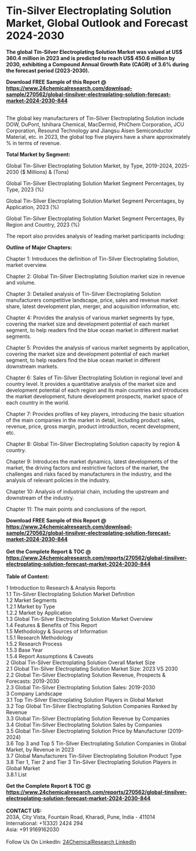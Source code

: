 <h1>Tin-Silver Electroplating Solution Market, Global Outlook and Forecast 2024-2030</h1><p><strong>The global Tin-Silver Electroplating Solution Market was valued at US$ 360.4 million in 2023 and is predicted to reach US$ 450.6 million by 2030, exhibiting a Compound Annual Growth Rate (CAGR) of 3.6% during the forecast period (2023-2030).</strong></p><p>
</p><p></p><div><b>Download FREE Sample of this Report @ 
            <a href="https://www.24chemicalresearch.com/download-sample/270562/global-tinsilver-electroplating-solution-forecast-market-2024-2030-844">
            https://www.24chemicalresearch.com/download-sample/270562/global-tinsilver-electroplating-solution-forecast-market-2024-2030-844</a></b></div><br><p>
</p><p></p><p>
</p><p>The global key manufacturers of Tin-Silver Electroplating Solution include DOW, DuPont, Ishihara Chemical, MacDermid, PhiChem Corporation, JCU Corporation, Resound Technology and Jiangsu Aisen Semiconductor Material, etc. in 2023, the global top five players have a share approximately % in terms of revenue.</p><p>
</p><p>
<strong>Total Market by Segment:</strong></p><p>
Global Tin-Silver Electroplating Solution Market, by Type, 2019-2024, 2025-2030 ($ Millions) &amp; (Tons)</p><p>
Global Tin-Silver Electroplating Solution Market Segment Percentages, by Type, 2023 (%)</p><p>
</p><p>
Global Tin-Silver Electroplating Solution Market Segment Percentages, by Application, 2023 (%)</p><p>
</p><p>
Global Tin-Silver Electroplating Solution Market Segment Percentages, By Region and Country, 2023 (%)</p><p>
</p><p>
The report also provides analysis of leading market participants including:</p><p>
</p><p>
</p><p>
</p><p><strong>Outline of Major Chapters:</strong></p><p>
</p><p>Chapter 1: Introduces the definition of Tin-Silver Electroplating Solution, market overview.</p><p>
Chapter 2: Global Tin-Silver Electroplating Solution market size in revenue and volume.</p><p>
Chapter 3: Detailed analysis of Tin-Silver Electroplating Solution manufacturers competitive landscape, price, sales and revenue market share, latest development plan, merger, and acquisition information, etc.</p><p>
Chapter 4: Provides the analysis of various market segments by type, covering the market size and development potential of each market segment, to help readers find the blue ocean market in different market segments.</p><p>
Chapter 5: Provides the analysis of various market segments by application, covering the market size and development potential of each market segment, to help readers find the blue ocean market in different downstream markets.</p><p>
Chapter 6: Sales of Tin-Silver Electroplating Solution in regional level and country level. It provides a quantitative analysis of the market size and development potential of each region and its main countries and introduces the market development, future development prospects, market space of each country in the world.</p><p>
Chapter 7: Provides profiles of key players, introducing the basic situation of the main companies in the market in detail, including product sales, revenue, price, gross margin, product introduction, recent development, etc.</p><p>
Chapter 8: Global Tin-Silver Electroplating Solution capacity by region &amp; country.</p><p>
Chapter 9: Introduces the market dynamics, latest developments of the market, the driving factors and restrictive factors of the market, the challenges and risks faced by manufacturers in the industry, and the analysis of relevant policies in the industry.</p><p>
Chapter 10: Analysis of industrial chain, including the upstream and downstream of the industry.</p><p>
Chapter 11: The main points and conclusions of the report.</p><p>

</p><div><b>Download FREE Sample of this Report @ 
            <a href="https://www.24chemicalresearch.com/download-sample/270562/global-tinsilver-electroplating-solution-forecast-market-2024-2030-844">
            https://www.24chemicalresearch.com/download-sample/270562/global-tinsilver-electroplating-solution-forecast-market-2024-2030-844</a></b></div><br><div><b>Get the Complete Report & TOC @ 
            <a href="https://www.24chemicalresearch.com/reports/270562/global-tinsilver-electroplating-solution-forecast-market-2024-2030-844">
            https://www.24chemicalresearch.com/reports/270562/global-tinsilver-electroplating-solution-forecast-market-2024-2030-844</a></b></div><br>
            <b>Table of Content:</b><p>1 Introduction to Research & Analysis Reports<br />
    1.1 Tin-Silver Electroplating Solution Market Definition<br />
    1.2 Market Segments<br />
        1.2.1 Market by Type<br />
        1.2.2 Market by Application<br />
    1.3 Global Tin-Silver Electroplating Solution Market Overview<br />
    1.4 Features & Benefits of This Report<br />
    1.5 Methodology & Sources of Information<br />
        1.5.1 Research Methodology<br />
        1.5.2 Research Process<br />
        1.5.3 Base Year<br />
        1.5.4 Report Assumptions & Caveats<br />
2 Global Tin-Silver Electroplating Solution Overall Market Size<br />
    2.1 Global Tin-Silver Electroplating Solution Market Size: 2023 VS 2030<br />
    2.2 Global Tin-Silver Electroplating Solution Revenue, Prospects & Forecasts: 2019-2030<br />
    2.3 Global Tin-Silver Electroplating Solution Sales: 2019-2030<br />
3 Company Landscape<br />
    3.1 Top Tin-Silver Electroplating Solution Players in Global Market<br />
    3.2 Top Global Tin-Silver Electroplating Solution Companies Ranked by Revenue<br />
    3.3 Global Tin-Silver Electroplating Solution Revenue by Companies<br />
    3.4 Global Tin-Silver Electroplating Solution Sales by Companies<br />
    3.5 Global Tin-Silver Electroplating Solution Price by Manufacturer (2019-2024)<br />
    3.6 Top 3 and Top 5 Tin-Silver Electroplating Solution Companies in Global Market, by Revenue in 2023<br />
    3.7 Global Manufacturers Tin-Silver Electroplating Solution Product Type<br />
    3.8 Tier 1, Tier 2 and Tier 3 Tin-Silver Electroplating Solution Players in Global Market<br />
        3.8.1 List</p><div><b>Get the Complete Report & TOC @ 
            <a href="https://www.24chemicalresearch.com/reports/270562/global-tinsilver-electroplating-solution-forecast-market-2024-2030-844">
            https://www.24chemicalresearch.com/reports/270562/global-tinsilver-electroplating-solution-forecast-market-2024-2030-844</a></b></div><br><b>CONTACT US:</b><br>
            203A, City Vista, Fountain Road, Kharadi, Pune, India - 411014<br>
            International: +1(332) 2424 294<br>
            Asia: +91 9169162030 <br><br>
            Follow Us On LinkedIn: <a href="https://www.linkedin.com/company/24chemicalresearch/">24ChemicalResearch LinkedIn</a>